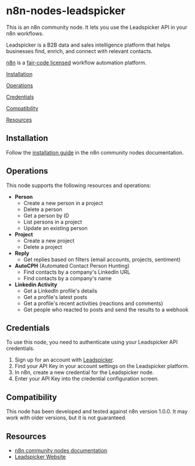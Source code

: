 # **n8n-nodes-leadspicker**

This is an n8n community node. It lets you use the Leadspicker API in your n8n workflows.

Leadspicker is a B2B data and sales intelligence platform that helps businesses find, enrich, and connect with relevant contacts.

[n8n](https://n8n.io/) is a [fair-code licensed](https://docs.n8n.io/reference/license/) workflow automation platform.

[Installation](#installation)

[Operations](#operations)

[Credentials](#credentials)

[Compatibility](#compatibility)

[Resources](#resources)

## **Installation**

Follow the [installation guide](https://docs.n8n.io/integrations/community-nodes/installation/) in the n8n community nodes documentation.

## **Operations**

This node supports the following resources and operations:

* **Person**  
  * Create a new person in a project  
  * Delete a person  
  * Get a person by ID  
  * List persons in a project  
  * Update an existing person  
* **Project**  
  * Create a new project  
  * Delete a project  
* **Reply**  
  * Get replies based on filters (email accounts, projects, sentiment)  
* **AutoCPH** (Automated Contact Person Hunting)  
  * Find contacts by a company's LinkedIn URL  
  * Find contacts by a company's name  
* **Linkedin Activity**  
  * Get a LinkedIn profile's details  
  * Get a profile's latest posts  
  * Get a profile's recent activities (reactions and comments)  
  * Get people who reacted to posts and send the results to a webhook

## **Credentials**

To use this node, you need to authenticate using your Leadspicker API credentials.

1. Sign up for an account with [Leadspicker](https://leadspicker.com/).  
2. Find your API Key in your account settings on the Leadspicker platform.  
3. In n8n, create a new credential for the Leadspicker node.  
4. Enter your API Key into the credential configuration screen.

## **Compatibility**

This node has been developed and tested against n8n version 1.0.0. It may work with older versions, but it is not guaranteed.

## **Resources**

* [n8n community nodes documentation](https://docs.n8n.io/integrations/#community-nodes)  
* [Leadspicker Website](https://leadspicker.com/)
